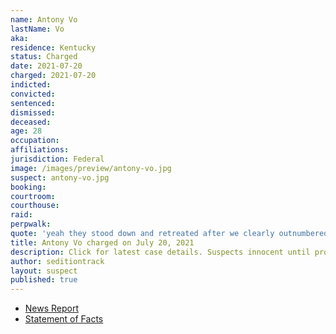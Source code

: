 ```yaml
---
name: Antony Vo
lastName: Vo
aka:
residence: Kentucky
status: Charged
date: 2021-07-20
charged: 2021-07-20
indicted:
convicted:
sentenced:
dismissed:
deceased:
age: 28
occupation:
affiliations:
jurisdiction: Federal
image: /images/preview/antony-vo.jpg
suspect: antony-vo.jpg
booking:
courtroom:
courthouse:
raid:
perpwalk:
quote: 'yeah they stood down and retreated after we clearly outnumbered them'
title: Antony Vo charged on July 20, 2021
description: Click for latest case details. Suspects innocent until proven guilty.
author: seditiontrack
layout: suspect
published: true
---
```


- [News Report](https://www.wthr.com/article/news/crime/fbi-arrests-bloomington-man-for-his-role-in-jan-6-capitol-insurrection/531-98fce4bc-0aaf-49f4-abc3-266709d5fee4)
- [Statement of Facts](https://extremism.gwu.edu/sites/g/files/zaxdzs2191/f/Antony%20Vo%20Statement%20of%20Facts.pdf)

